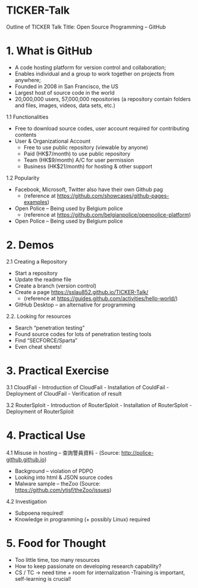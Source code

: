 # TICKER-Talk
Outline of TICKER Talk 
Title: Open Source Programming – GitHub

# 1. What is GitHub

- A code hosting platform for version control and collaboration;
- Enables individual and a group to work together on projects from anywhere;
- Founded in 2008 in San Francisco, the US
- Largest host of source code in the world
- 20,000,000 users, 57,000,000 repositories
   (a repository contain folders and files, images, videos, data sets, etc.)

1.1 Functionalities
- Free to download source codes, user account required for contributing contents
- User & Organizational Account 
	- Free to use public repository (viewable by anyone)
	- Paid (HK$7/month) to use public repository
	- Team (HK$9/month) A/C for user permission
	- Business (HK$21/month) for hosting & other support

1.2 Popularity
- Facebook, Microsoft, Twitter also have their own Github pag
  - (reference at https://github.com/showcases/github-pages-examples)
- Open Police – Being used by Belgium police
  - (reference at https://github.com/belgianpolice/openpolice-platform)
- Open Police – Being used by Belgium police

# 2. Demos

2.1  Creating a Repository
  - Start a repository
  - Update the readme file
  - Create a branch (version control)
  - Create a page https://sslau852.github.io/TICKER-Talk/
    - (reference at https://guides.github.com/activities/hello-world/)
  - GitHub Desktop – an alternative for programming

2.2. Looking for resources
  - Search “penetration testing”
  - Found source codes for lots of penetration testing tools 
  - Find “SECFORCE/Sparta” 
  - Even cheat sheets!

# 3. Practical Exercise 

3.1 CloudFail
    - Introduction of CloudFail
    - Installation of CouldFail
    -  Deployment of CloudFail
    - Verification of result

3.2 RouterSploit
    - Introduction of RouterSploit
    - Installation of RouterSploit
    - Deployment of RouterSploit

# 4. Practical Use

4.1 Misuse in hosting – 查詢警員資料
      - (Source: http://police-github.github.io)
   - Background – violation of PDPO
   - Looking into html & JSON source codes
   - Malware sample – theZoo
     (Source: https://github.com/ytisf/theZoo/issues)
     
4.2 Investigation
   - Subpoena required!
   - Knowledge in programming (+ possibly Linux) required

# 5. Food for Thought
   - Too little time, too many resources
   - How to keep passionate on developing research capability?
   - CS / TC -> need time + room for internalization
   -Training is important, self-learning is crucial!
